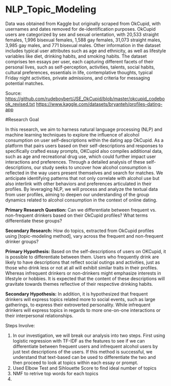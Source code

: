 # NLP_Topic_Modeling

Data was obtained from Kaggle but originally scraped from OkCupid, with usernames and dates removed for de-identification purposes. OkCupid users are categorized by sex and sexual orientation, with 20,533 straight females, 1,996 bisexual females, 1,588 gay females, 31,073 straight males, 3,985 gay males, and 771 bisexual males. Other information in the dataset includes typical user attributes such as age and ethnicity, as well as lifestyle variables like diet, drinking habits, and smoking habits. The dataset comprises ten essays per user, each capturing different facets of their personal lives, such as self-perception, activities, talents, social habits, cultural preferences, essentials in life, contemplative thoughts, typical Friday night activities, private admissions, and criteria for messaging potential matches. 


Source: https://github.com/rudeboybert/JSE_OkCupid/blob/master/okcupid_codebook_revised.txt
https://www.kaggle.com/datasets/bryanteh/profiles-dating-app

#Research Goal

In this research, we aim to harness natural language processing (NLP) and machine learning techniques to explore the influence of alcohol consumption on user self-descriptions within the dating app OkCupid. As a platform that pairs users based on their self-descriptions and responses to specifically crafted essay prompts, OKCupid also compiles additional data, such as age and recreational drug use, which could further impact user interactions and preferences. Through a detailed analysis of these self-descriptions, our study seeks to uncover how alcohol consumption is reflected in the way users present themselves and search for matches. We anticipate identifying patterns that not only correlate with alcohol use but also interlink with other behaviors and preferences articulated in their profiles. By leveraging NLP, we will process and analyze the textual data from user profiles, aiming to deepen our understanding of the group dynamics related to alcohol consumption in the context of online dating.

**Primary Research Question:** Can we differentiate between frequent vs. non-frequent drinkers based on their OkCupid profiles? What terms differentiate these groups?

**Secondary Research:** How do topics, extracted from OkCupid profiles using [topic-modeling method], vary across the frequent and non-frequent drinker groups?

**Primary Hypothesis:** Based on the self-descriptions of users on OKCupid, it is possible to differentiate between them. Users who frequently drink are likely to have descriptions that reflect social outings and activities, just as those who drink less or not at all will exhibit similar traits in their profiles. Whereas infrequent drinkers or non-drinkers might emphasize interests in lifestyle or hobbies. It is expected that the content of these descriptions will gravitate towards themes reflective of their respective drinking habits.

**Secondary Hypothesis:** In addition, it is hypothesized that frequent drinkers will express topics related more to social events, such as large gatherings, to express their extroverted personality. While infrequent drinkers will express topics in regards to more one-on-one interactions or their interpersonal relationships. 


Steps Involve: 

1. In our investigation, we will break our analysis into two steps. First using logistic regression with TF-IDF as the features to see if we can differentiate between frequent users and infrequent alcohol users by just text descriptions of the users. If this method is successful, we understand that text-based can be used to differentiate the two and then proceed to look at topics within each essay or prompt.
2. Used Elbow Test and Sihlouette Score to find ideal number of topics
3. NMF to retrive top words for each topics
4. 



